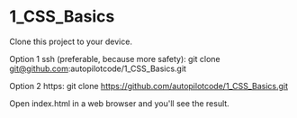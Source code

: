 # 1_CSS_Basics

Clone this project to your device.

Option 1 ssh (preferable, because more safety): git clone git@github.com:autopilotcode/1_CSS_Basics.git

Option 2 https: git clone https://github.com/autopilotcode/1_CSS_Basics.git

Open index.html in a web browser and you'll see the result.
